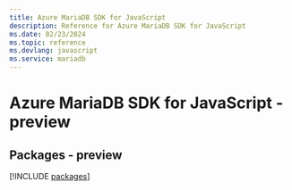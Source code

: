```yaml
---
title: Azure MariaDB SDK for JavaScript
description: Reference for Azure MariaDB SDK for JavaScript
ms.date: 02/23/2024
ms.topic: reference
ms.devlang: javascript
ms.service: mariadb
---
```

# Azure MariaDB SDK for JavaScript - preview
## Packages - preview
[!INCLUDE [packages](mariadb-index.md)]